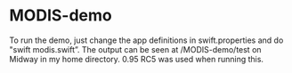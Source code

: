 # MODIS-demo

To run the demo, just change the app definitions in swift.properties and do "swift modis.swift”. 
The output can be seen at /MODIS-demo/test on Midway in my home directory. 0.95 RC5 was used when running this.
